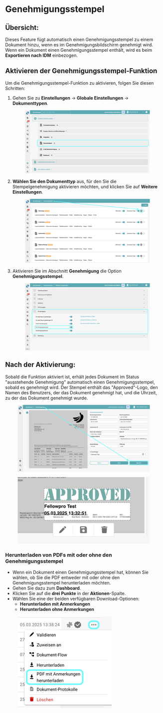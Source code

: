 # Genehmigungsstempel

## **Übersicht:**

Dieses Feature fügt automatisch einen Genehmigungsstempel zu einem Dokument hinzu, wenn es im Genehmigungsbildschirm genehmigt wird. Wenn ein Dokument einen Genehmigungsstempel enthält, wird es beim **Exportieren nach IDM** einbezogen.

## Aktivieren der Genehmigungsstempel-Funktion

Um die Genehmigungsstempel-Funktion zu aktivieren, folgen Sie diesen Schritten:

1.  Gehen Sie zu **Einstellungen** → **Globale Einstellungen** → **Dokumenttypen**.

    <figure><img src="../../../../../.gitbook/assets/ApprovalStamp_1_de.png" alt=""><figcaption></figcaption></figure>
2.  **Wählen Sie den Dokumenttyp** aus, für den Sie die Stempelgenehmigung aktivieren möchten, und klicken Sie auf **Weitere Einstellungen**.

    <figure><img src="../../../../../.gitbook/assets/ApprovalStamp_2_de.png" alt=""><figcaption></figcaption></figure>
3.  Aktivieren Sie im Abschnitt **Genehmigung** die Option **Genehmigungsstempel**.

    <figure><img src="../../../../../.gitbook/assets/ApprovalStamp_3_de.png" alt=""><figcaption></figcaption></figure>

## Nach der Aktivierung:

Sobald die Funktion aktiviert ist, erhält jedes Dokument im Status "ausstehende Genehmigung" automatisch einen Genehmigungsstempel, sobald es genehmigt wird. Der Stempel enthält das "Approved"-Logo, den Namen des Benutzers, der das Dokument genehmigt hat, und die Uhrzeit, zu der das Dokument genehmigt wurde.

<figure><img src="../../../../../.gitbook/assets/ApprovalSettings_4_de.png" alt=""><figcaption></figcaption></figure>

<figure><img src="../../../../../.gitbook/assets/ApprovalStamp_5.png" alt=""><figcaption></figcaption></figure>

### Herunterladen von PDFs mit oder ohne den **Genehmigungsstempel** <a href="#id-4.-downloading-pdfs-with-or-without-annotations" id="id-4.-downloading-pdfs-with-or-without-annotations"></a>

* Wenn ein Dokument einen Genehmigungsstempel hat, können Sie wählen, ob Sie die PDF entweder mit oder ohne den Genehmigungsstempel herunterladen möchten.
* Gehen Sie dazu zum **Dashboard**.
* Klicken Sie auf die **drei Punkte** in der **Aktionen**-Spalte.
* Wählen Sie eine der beiden verfügbaren Download-Optionen:
  * **Herunterladen mit Anmerkungen**
  * **Herunterladen ohne Anmerkungen**

<figure><img src="../../../../../.gitbook/assets/ApprovalStamp_6_de.png" alt="" width="301"><figcaption></figcaption></figure>
